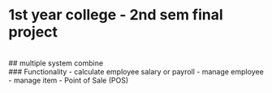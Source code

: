 # 1st year college - 2nd sem final project
<br>
## multiple system combine 
<br>
### Functionality
- calculate employee salary or payroll
- manage employee
- manage item
- Point of Sale (POS)


